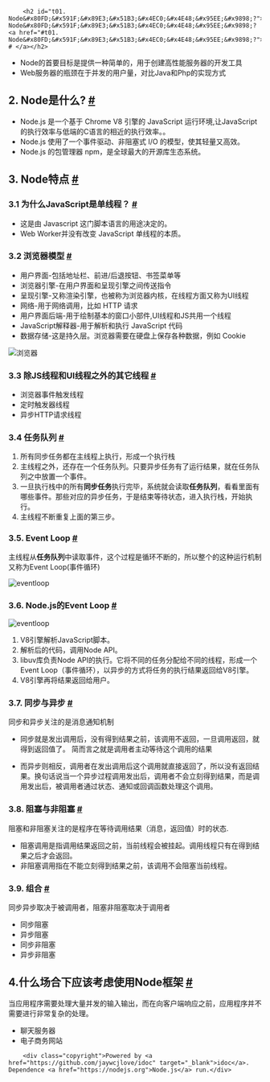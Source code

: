 
        <h2 id="t01. Node&#x80FD;&#x591F;&#x89E3;&#x51B3;&#x4EC0;&#x4E48;&#x95EE;&#x9898;?">1. Node&#x80FD;&#x591F;&#x89E3;&#x51B3;&#x4EC0;&#x4E48;&#x95EE;&#x9898;? <a href="#t01. Node&#x80FD;&#x591F;&#x89E3;&#x51B3;&#x4EC0;&#x4E48;&#x95EE;&#x9898;?"> # </a></h2>
<ul>
<li>Node&#x7684;&#x9996;&#x8981;&#x76EE;&#x6807;&#x662F;&#x63D0;&#x4F9B;&#x4E00;&#x79CD;&#x7B80;&#x5355;&#x7684;&#xFF0C;&#x7528;&#x4E8E;&#x521B;&#x5EFA;&#x9AD8;&#x6027;&#x80FD;&#x670D;&#x52A1;&#x5668;&#x7684;&#x5F00;&#x53D1;&#x5DE5;&#x5177;</li>
<li>Web&#x670D;&#x52A1;&#x5668;&#x7684;&#x74F6;&#x9888;&#x5728;&#x4E8E;&#x5E76;&#x53D1;&#x7684;&#x7528;&#x6237;&#x91CF;&#xFF0C;&#x5BF9;&#x6BD4;Java&#x548C;Php&#x7684;&#x5B9E;&#x73B0;&#x65B9;&#x5F0F;</li>
</ul>
<h2 id="t12. Node&#x662F;&#x4EC0;&#x4E48;?">2. Node&#x662F;&#x4EC0;&#x4E48;? <a href="#t12. Node&#x662F;&#x4EC0;&#x4E48;?"> # </a></h2>
<ul>
<li>Node.js &#x662F;&#x4E00;&#x4E2A;&#x57FA;&#x4E8E; Chrome V8 &#x5F15;&#x64CE;&#x7684; JavaScript &#x8FD0;&#x884C;&#x73AF;&#x5883;,&#x8BA9;JavaScript&#x7684;&#x6267;&#x884C;&#x6548;&#x7387;&#x4E0E;&#x4F4E;&#x7AEF;&#x7684;C&#x8BED;&#x8A00;&#x7684;&#x76F8;&#x8FD1;&#x7684;&#x6267;&#x884C;&#x6548;&#x7387;&#x3002;&#x3002;</li>
<li>Node.js &#x4F7F;&#x7528;&#x4E86;&#x4E00;&#x4E2A;&#x4E8B;&#x4EF6;&#x9A71;&#x52A8;&#x3001;&#x975E;&#x963B;&#x585E;&#x5F0F; I/O &#x7684;&#x6A21;&#x578B;&#xFF0C;&#x4F7F;&#x5176;&#x8F7B;&#x91CF;&#x53C8;&#x9AD8;&#x6548;&#x3002;</li>
<li>Node.js &#x7684;&#x5305;&#x7BA1;&#x7406;&#x5668; npm&#xFF0C;&#x662F;&#x5168;&#x7403;&#x6700;&#x5927;&#x7684;&#x5F00;&#x6E90;&#x5E93;&#x751F;&#x6001;&#x7CFB;&#x7EDF;&#x3002;</li>
</ul>
<h2 id="t23. Node&#x7279;&#x70B9;">3. Node&#x7279;&#x70B9; <a href="#t23. Node&#x7279;&#x70B9;"> # </a></h2>
<h3 id="t33.1 &#x4E3A;&#x4EC0;&#x4E48;JavaScript&#x662F;&#x5355;&#x7EBF;&#x7A0B;&#xFF1F;">3.1 &#x4E3A;&#x4EC0;&#x4E48;JavaScript&#x662F;&#x5355;&#x7EBF;&#x7A0B;&#xFF1F; <a href="#t33.1 &#x4E3A;&#x4EC0;&#x4E48;JavaScript&#x662F;&#x5355;&#x7EBF;&#x7A0B;&#xFF1F;"> # </a></h3>
<ul>
<li>&#x8FD9;&#x662F;&#x7531; Javascript &#x8FD9;&#x95E8;&#x811A;&#x672C;&#x8BED;&#x8A00;&#x7684;&#x7528;&#x9014;&#x51B3;&#x5B9A;&#x7684;&#x3002;</li>
<li>Web Worker&#x5E76;&#x6CA1;&#x6709;&#x6539;&#x53D8; JavaScript &#x5355;&#x7EBF;&#x7A0B;&#x7684;&#x672C;&#x8D28;&#x3002;</li>
</ul>
<h3 id="t43.2 &#x6D4F;&#x89C8;&#x5668;&#x6A21;&#x578B;">3.2 &#x6D4F;&#x89C8;&#x5668;&#x6A21;&#x578B; <a href="#t43.2 &#x6D4F;&#x89C8;&#x5668;&#x6A21;&#x578B;"> # </a></h3>
<ul>
<li>&#x7528;&#x6237;&#x754C;&#x9762;-&#x5305;&#x62EC;&#x5730;&#x5740;&#x680F;&#x3001;&#x524D;&#x8FDB;/&#x540E;&#x9000;&#x6309;&#x94AE;&#x3001;&#x4E66;&#x7B7E;&#x83DC;&#x5355;&#x7B49;</li>
<li>&#x6D4F;&#x89C8;&#x5668;&#x5F15;&#x64CE;-&#x5728;&#x7528;&#x6237;&#x754C;&#x9762;&#x548C;&#x5448;&#x73B0;&#x5F15;&#x64CE;&#x4E4B;&#x95F4;&#x4F20;&#x9001;&#x6307;&#x4EE4;</li>
<li>&#x5448;&#x73B0;&#x5F15;&#x64CE;-&#x53C8;&#x79F0;&#x6E32;&#x67D3;&#x5F15;&#x64CE;&#xFF0C;&#x4E5F;&#x88AB;&#x79F0;&#x4E3A;&#x6D4F;&#x89C8;&#x5668;&#x5185;&#x6838;&#xFF0C;&#x5728;&#x7EBF;&#x7A0B;&#x65B9;&#x9762;&#x53C8;&#x79F0;&#x4E3A;UI&#x7EBF;&#x7A0B;</li>
<li>&#x7F51;&#x7EDC;-&#x7528;&#x4E8E;&#x7F51;&#x7EDC;&#x8C03;&#x7528;&#xFF0C;&#x6BD4;&#x5982; HTTP &#x8BF7;&#x6C42;</li>
<li>&#x7528;&#x6237;&#x754C;&#x9762;&#x540E;&#x7AEF;-&#x7528;&#x4E8E;&#x7ED8;&#x5236;&#x57FA;&#x672C;&#x7684;&#x7A97;&#x53E3;&#x5C0F;&#x90E8;&#x4EF6;,UI&#x7EBF;&#x7A0B;&#x548C;JS&#x5171;&#x7528;&#x4E00;&#x4E2A;&#x7EBF;&#x7A0B;</li>
<li>JavaScript&#x89E3;&#x91CA;&#x5668;-&#x7528;&#x4E8E;&#x89E3;&#x6790;&#x548C;&#x6267;&#x884C; JavaScript &#x4EE3;&#x7801;</li>
<li>&#x6570;&#x636E;&#x5B58;&#x50A8;-&#x8FD9;&#x662F;&#x6301;&#x4E45;&#x5C42;&#x3002;&#x6D4F;&#x89C8;&#x5668;&#x9700;&#x8981;&#x5728;&#x786C;&#x76D8;&#x4E0A;&#x4FDD;&#x5B58;&#x5404;&#x79CD;&#x6570;&#x636E;&#xFF0C;&#x4F8B;&#x5982; Cookie</li>
</ul>
<p><img src="http://img.zhufengpeixun.cn/browser.jpg" alt="&#x6D4F;&#x89C8;&#x5668;"></p>
<h3 id="t53.3 &#x9664;JS&#x7EBF;&#x7A0B;&#x548C;UI&#x7EBF;&#x7A0B;&#x4E4B;&#x5916;&#x7684;&#x5176;&#x5B83;&#x7EBF;&#x7A0B;">3.3 &#x9664;JS&#x7EBF;&#x7A0B;&#x548C;UI&#x7EBF;&#x7A0B;&#x4E4B;&#x5916;&#x7684;&#x5176;&#x5B83;&#x7EBF;&#x7A0B; <a href="#t53.3 &#x9664;JS&#x7EBF;&#x7A0B;&#x548C;UI&#x7EBF;&#x7A0B;&#x4E4B;&#x5916;&#x7684;&#x5176;&#x5B83;&#x7EBF;&#x7A0B;"> # </a></h3>
<ul>
<li>&#x6D4F;&#x89C8;&#x5668;&#x4E8B;&#x4EF6;&#x89E6;&#x53D1;&#x7EBF;&#x7A0B;</li>
<li>&#x5B9A;&#x65F6;&#x89E6;&#x53D1;&#x5668;&#x7EBF;&#x7A0B;</li>
<li>&#x5F02;&#x6B65;HTTP&#x8BF7;&#x6C42;&#x7EBF;&#x7A0B;</li>
</ul>
<h3 id="t63.4 &#x4EFB;&#x52A1;&#x961F;&#x5217;">3.4 &#x4EFB;&#x52A1;&#x961F;&#x5217; <a href="#t63.4 &#x4EFB;&#x52A1;&#x961F;&#x5217;"> # </a></h3>
<ol>
<li>&#x6240;&#x6709;&#x540C;&#x6B65;&#x4EFB;&#x52A1;&#x90FD;&#x5728;&#x4E3B;&#x7EBF;&#x7A0B;&#x4E0A;&#x6267;&#x884C;&#xFF0C;&#x5F62;&#x6210;&#x4E00;&#x4E2A;&#x6267;&#x884C;&#x6808;</li>
<li>&#x4E3B;&#x7EBF;&#x7A0B;&#x4E4B;&#x5916;&#xFF0C;&#x8FD8;&#x5B58;&#x5728;&#x4E00;&#x4E2A;&#x4EFB;&#x52A1;&#x961F;&#x5217;&#x3002;&#x53EA;&#x8981;&#x5F02;&#x6B65;&#x4EFB;&#x52A1;&#x6709;&#x4E86;&#x8FD0;&#x884C;&#x7ED3;&#x679C;&#xFF0C;&#x5C31;&#x5728;&#x4EFB;&#x52A1;&#x961F;&#x5217;&#x4E4B;&#x4E2D;&#x653E;&#x7F6E;&#x4E00;&#x4E2A;&#x4E8B;&#x4EF6;&#x3002;</li>
<li>&#x4E00;&#x65E6;&#x6267;&#x884C;&#x6808;&#x4E2D;&#x7684;&#x6240;&#x6709;<strong>&#x540C;&#x6B65;&#x4EFB;&#x52A1;</strong>&#x6267;&#x884C;&#x5B8C;&#x6BD5;&#xFF0C;&#x7CFB;&#x7EDF;&#x5C31;&#x4F1A;&#x8BFB;&#x53D6;<strong>&#x4EFB;&#x52A1;&#x961F;&#x5217;</strong>&#xFF0C;&#x770B;&#x770B;&#x91CC;&#x9762;&#x6709;&#x54EA;&#x4E9B;&#x4E8B;&#x4EF6;&#x3002;&#x90A3;&#x4E9B;&#x5BF9;&#x5E94;&#x7684;&#x5F02;&#x6B65;&#x4EFB;&#x52A1;&#xFF0C;&#x4E8E;&#x662F;&#x7ED3;&#x675F;&#x7B49;&#x5F85;&#x72B6;&#x6001;&#xFF0C;&#x8FDB;&#x5165;&#x6267;&#x884C;&#x6808;&#xFF0C;&#x5F00;&#x59CB;&#x6267;&#x884C;&#x3002;</li>
<li>&#x4E3B;&#x7EBF;&#x7A0B;&#x4E0D;&#x65AD;&#x91CD;&#x590D;&#x4E0A;&#x9762;&#x7684;&#x7B2C;&#x4E09;&#x6B65;&#x3002;</li>
</ol>
<h3 id="t73.5. Event Loop">3.5. Event Loop <a href="#t73.5. Event Loop"> # </a></h3>
<p>&#x4E3B;&#x7EBF;&#x7A0B;&#x4ECE;<strong>&#x4EFB;&#x52A1;&#x961F;&#x5217;</strong>&#x4E2D;&#x8BFB;&#x53D6;&#x4E8B;&#x4EF6;&#xFF0C;&#x8FD9;&#x4E2A;&#x8FC7;&#x7A0B;&#x662F;&#x5FAA;&#x73AF;&#x4E0D;&#x65AD;&#x7684;&#xFF0C;&#x6240;&#x4EE5;&#x6574;&#x4E2A;&#x7684;&#x8FD9;&#x79CD;&#x8FD0;&#x884C;&#x673A;&#x5236;&#x53C8;&#x79F0;&#x4E3A;Event Loop(&#x4E8B;&#x4EF6;&#x5FAA;&#x73AF;)</p>
<p><img src="http://img.zhufengpeixun.cn/eventloop.png" alt="eventloop"></p>
<h3 id="t83.6. Node.js&#x7684;Event Loop">3.6. Node.js&#x7684;Event Loop <a href="#t83.6. Node.js&#x7684;Event Loop"> # </a></h3>
<p><img src="http://img.zhufengpeixun.cn/nodesystem.png" alt="eventloop"></p>
<ol>
<li>V8&#x5F15;&#x64CE;&#x89E3;&#x6790;JavaScript&#x811A;&#x672C;&#x3002;</li>
<li>&#x89E3;&#x6790;&#x540E;&#x7684;&#x4EE3;&#x7801;&#xFF0C;&#x8C03;&#x7528;Node API&#x3002;</li>
<li>libuv&#x5E93;&#x8D1F;&#x8D23;Node API&#x7684;&#x6267;&#x884C;&#x3002;&#x5B83;&#x5C06;&#x4E0D;&#x540C;&#x7684;&#x4EFB;&#x52A1;&#x5206;&#x914D;&#x7ED9;&#x4E0D;&#x540C;&#x7684;&#x7EBF;&#x7A0B;&#xFF0C;&#x5F62;&#x6210;&#x4E00;&#x4E2A;Event Loop&#xFF08;&#x4E8B;&#x4EF6;&#x5FAA;&#x73AF;&#xFF09;&#xFF0C;&#x4EE5;&#x5F02;&#x6B65;&#x7684;&#x65B9;&#x5F0F;&#x5C06;&#x4EFB;&#x52A1;&#x7684;&#x6267;&#x884C;&#x7ED3;&#x679C;&#x8FD4;&#x56DE;&#x7ED9;V8&#x5F15;&#x64CE;&#x3002;</li>
<li>V8&#x5F15;&#x64CE;&#x518D;&#x5C06;&#x7ED3;&#x679C;&#x8FD4;&#x56DE;&#x7ED9;&#x7528;&#x6237;&#x3002;</li>
</ol>
<h3 id="t93.7. &#x540C;&#x6B65;&#x4E0E;&#x5F02;&#x6B65;">3.7. &#x540C;&#x6B65;&#x4E0E;&#x5F02;&#x6B65; <a href="#t93.7. &#x540C;&#x6B65;&#x4E0E;&#x5F02;&#x6B65;"> # </a></h3>
<p>&#x540C;&#x6B65;&#x548C;&#x5F02;&#x6B65;&#x5173;&#x6CE8;&#x7684;&#x662F;&#x6D88;&#x606F;&#x901A;&#x77E5;&#x673A;&#x5236;</p>
<ul>
<li><p>&#x540C;&#x6B65;&#x5C31;&#x662F;&#x53D1;&#x51FA;&#x8C03;&#x7528;&#x540E;&#xFF0C;&#x6CA1;&#x6709;&#x5F97;&#x5230;&#x7ED3;&#x679C;&#x4E4B;&#x524D;&#xFF0C;&#x8BE5;&#x8C03;&#x7528;&#x4E0D;&#x8FD4;&#x56DE;&#xFF0C;&#x4E00;&#x65E6;&#x8C03;&#x7528;&#x8FD4;&#x56DE;&#xFF0C;&#x5C31;&#x5F97;&#x5230;&#x8FD4;&#x56DE;&#x503C;&#x4E86;&#x3002;
&#x7B80;&#x800C;&#x8A00;&#x4E4B;&#x5C31;&#x662F;&#x8C03;&#x7528;&#x8005;&#x4E3B;&#x52A8;&#x7B49;&#x5F85;&#x8FD9;&#x4E2A;&#x8C03;&#x7528;&#x7684;&#x7ED3;&#x679C;</p>
</li>
<li><p>&#x800C;&#x5F02;&#x6B65;&#x5219;&#x76F8;&#x53CD;&#xFF0C;&#x8C03;&#x7528;&#x8005;&#x5728;&#x53D1;&#x51FA;&#x8C03;&#x7528;&#x540E;&#x8FD9;&#x4E2A;&#x8C03;&#x7528;&#x5C31;&#x76F4;&#x63A5;&#x8FD4;&#x56DE;&#x4E86;&#xFF0C;&#x6240;&#x4EE5;&#x6CA1;&#x6709;&#x8FD4;&#x56DE;&#x7ED3;&#x679C;&#x3002;&#x6362;&#x53E5;&#x8BDD;&#x8BF4;&#x5F53;&#x4E00;&#x4E2A;&#x5F02;&#x6B65;&#x8FC7;&#x7A0B;&#x8C03;&#x7528;&#x53D1;&#x51FA;&#x540E;&#xFF0C;&#x8C03;&#x7528;&#x8005;&#x4E0D;&#x4F1A;&#x7ACB;&#x523B;&#x5F97;&#x5230;&#x7ED3;&#x679C;&#xFF0C;&#x800C;&#x662F;&#x8C03;&#x7528;&#x53D1;&#x51FA;&#x540E;&#xFF0C;&#x88AB;&#x8C03;&#x7528;&#x8005;&#x901A;&#x8FC7;&#x72B6;&#x6001;&#x3001;&#x901A;&#x77E5;&#x6216;&#x56DE;&#x8C03;&#x51FD;&#x6570;&#x5904;&#x7406;&#x8FD9;&#x4E2A;&#x8C03;&#x7528;&#x3002;</p>
</li>
</ul>
<h3 id="t103.8. &#x963B;&#x585E;&#x4E0E;&#x975E;&#x963B;&#x585E;">3.8. &#x963B;&#x585E;&#x4E0E;&#x975E;&#x963B;&#x585E; <a href="#t103.8. &#x963B;&#x585E;&#x4E0E;&#x975E;&#x963B;&#x585E;"> # </a></h3>
<p>&#x963B;&#x585E;&#x548C;&#x975E;&#x963B;&#x585E;&#x5173;&#x6CE8;&#x7684;&#x662F;&#x7A0B;&#x5E8F;&#x5728;&#x7B49;&#x5F85;&#x8C03;&#x7528;&#x7ED3;&#x679C;&#xFF08;&#x6D88;&#x606F;&#xFF0C;&#x8FD4;&#x56DE;&#x503C;&#xFF09;&#x65F6;&#x7684;&#x72B6;&#x6001;.</p>
<ul>
<li>&#x963B;&#x585E;&#x8C03;&#x7528;&#x662F;&#x6307;&#x8C03;&#x7528;&#x7ED3;&#x679C;&#x8FD4;&#x56DE;&#x4E4B;&#x524D;&#xFF0C;&#x5F53;&#x524D;&#x7EBF;&#x7A0B;&#x4F1A;&#x88AB;&#x6302;&#x8D77;&#x3002;&#x8C03;&#x7528;&#x7EBF;&#x7A0B;&#x53EA;&#x6709;&#x5728;&#x5F97;&#x5230;&#x7ED3;&#x679C;&#x4E4B;&#x540E;&#x624D;&#x4F1A;&#x8FD4;&#x56DE;&#x3002;</li>
<li>&#x975E;&#x963B;&#x585E;&#x8C03;&#x7528;&#x6307;&#x5728;&#x4E0D;&#x80FD;&#x7ACB;&#x523B;&#x5F97;&#x5230;&#x7ED3;&#x679C;&#x4E4B;&#x524D;&#xFF0C;&#x8BE5;&#x8C03;&#x7528;&#x4E0D;&#x4F1A;&#x963B;&#x585E;&#x5F53;&#x524D;&#x7EBF;&#x7A0B;&#x3002;</li>
</ul>
<h3 id="t113.9. &#x7EC4;&#x5408;">3.9. &#x7EC4;&#x5408; <a href="#t113.9. &#x7EC4;&#x5408;"> # </a></h3>
<p>&#x540C;&#x6B65;&#x5F02;&#x6B65;&#x53D6;&#x51B3;&#x4E8E;&#x88AB;&#x8C03;&#x7528;&#x8005;&#xFF0C;&#x963B;&#x585E;&#x975E;&#x963B;&#x585E;&#x53D6;&#x51B3;&#x4E8E;&#x8C03;&#x7528;&#x8005;</p>
<ul>
<li>&#x540C;&#x6B65;&#x963B;&#x585E;</li>
<li>&#x5F02;&#x6B65;&#x963B;&#x585E;</li>
<li>&#x540C;&#x6B65;&#x975E;&#x963B;&#x585E;</li>
<li>&#x5F02;&#x6B65;&#x975E;&#x963B;&#x585E;</li>
</ul>
<h2 id="t124.&#x4EC0;&#x4E48;&#x573A;&#x5408;&#x4E0B;&#x5E94;&#x8BE5;&#x8003;&#x8651;&#x4F7F;&#x7528;Node&#x6846;&#x67B6;">4.&#x4EC0;&#x4E48;&#x573A;&#x5408;&#x4E0B;&#x5E94;&#x8BE5;&#x8003;&#x8651;&#x4F7F;&#x7528;Node&#x6846;&#x67B6; <a href="#t124.&#x4EC0;&#x4E48;&#x573A;&#x5408;&#x4E0B;&#x5E94;&#x8BE5;&#x8003;&#x8651;&#x4F7F;&#x7528;Node&#x6846;&#x67B6;"> # </a></h2>
<p>&#x5F53;&#x5E94;&#x7528;&#x7A0B;&#x5E8F;&#x9700;&#x8981;&#x5904;&#x7406;&#x5927;&#x91CF;&#x5E76;&#x53D1;&#x7684;&#x8F93;&#x5165;&#x8F93;&#x51FA;&#xFF0C;&#x800C;&#x5728;&#x5411;&#x5BA2;&#x6237;&#x7AEF;&#x54CD;&#x5E94;&#x4E4B;&#x524D;&#xFF0C;&#x5E94;&#x7528;&#x7A0B;&#x5E8F;&#x5E76;&#x4E0D;&#x9700;&#x8981;&#x8FDB;&#x884C;&#x975E;&#x5E38;&#x590D;&#x6742;&#x7684;&#x5904;&#x7406;&#x3002;</p>
<ul>
<li>&#x804A;&#x5929;&#x670D;&#x52A1;&#x5668;</li>
<li>&#x7535;&#x5B50;&#x5546;&#x52A1;&#x7F51;&#x7AD9;</li>
</ul>

        <div class="copyright">Powered by <a href="https://github.com/jaywcjlove/idoc" target="_blank">idoc</a>. Dependence <a href="https://nodejs.org">Node.js</a> run.</div>
    